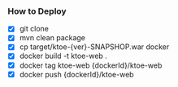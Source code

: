### How to Deploy

- [x] git clone
- [x] mvn clean package
- [x] cp target/ktoe-{ver}-SNAPSHOP.war docker
- [x] docker build -t ktoe-web .
- [x] docker tag ktoe-web {dockerId}/ktoe-web
- [x] docker push {dockerId}/ktoe-web
